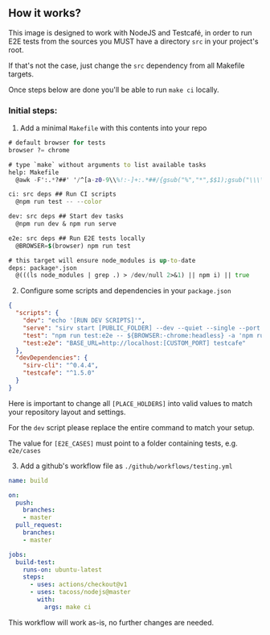 ## How it works?

This image is designed to work with NodeJS and Testcafé, in order to run E2E tests from the sources you MUST have a directory `src` in your project's root.

If that's not the case, just change the `src` dependency from all Makefile targets.

Once steps below are done you'll be able to run `make ci` locally.

### Initial steps:

1. Add a minimal `Makefile` with this contents into your repo

```mf
# default browser for tests
browser ?= chrome

# type `make` without arguments to list available tasks
help: Makefile
  @awk -F':.*?##' '/^[a-z0-9\\%!:-]+:.*##/{gsub("%","*",$$1);gsub("\\\\",":*",$$1);printf "\033[36m%8s\033[0m %s\n",$$1,$$2}' $<

ci: src deps ## Run CI scripts
  @npm run test -- --color

dev: src deps ## Start dev tasks
  @npm run dev & npm run serve

e2e: src deps ## Run E2E tests locally
  @BROWSER=$(browser) npm run test

# this target will ensure node_modules is up-to-date
deps: package*.json
  @(((ls node_modules | grep .) > /dev/null 2>&1) || npm i) || true
```

2. Configure some scripts and dependencies in your `package.json`

```json
{
  "scripts": {
    "dev": "echo '[RUN DEV SCRIPTS]'",
    "serve": "sirv start [PUBLIC_FOLDER] --dev --quiet --single --port [CUSTOM_PORT]",
    "test": "npm run test:e2e -- ${BROWSER:-chrome:headless} -a 'npm run serve' [E2E_CASES]",
    "test:e2e": "BASE_URL=http://localhost:[CUSTOM_PORT] testcafe"
  },
  "devDependencies": {
    "sirv-cli": "^0.4.4",
    "testcafe": "^1.5.0"
  }
}
```

Here is important to change all `[PLACE_HOLDERS]` into valid values to match your repository layout and settings.

For the `dev` script please replace the entire command to match your setup.

The value for `[E2E_CASES]` must point to a folder containing tests, e.g. `e2e/cases`

3. Add a github's workflow file as `./github/workflows/testing.yml`

```yml
name: build

on:
  push:
    branches:
    - master
  pull_request:
    branches:
    - master

jobs:
  build-test:
    runs-on: ubuntu-latest
    steps:
      - uses: actions/checkout@v1
      - uses: tacoss/nodejs@master
        with:
          args: make ci
```

This workflow will work as-is, no further changes are needed.
